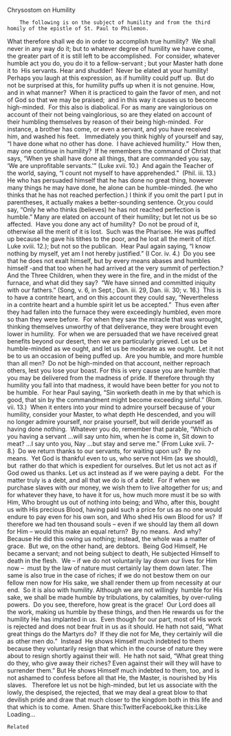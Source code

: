 Chrysostom on Humility

		The following is on the subject of humility and from the third homily of the epistle of St. Paul to Philemon.
What therefore shall we do in order to accomplish true humility?  We shall never in any way do it; but to whatever degree of humility we have come, the greater part of it is still left to be accomplished.  For consider, whatever humble act you do, you do it to a fellow-servant ; but your Master hath done it to  His servants. Hear and shudder!  Never be elated at your humility!
Perhaps you laugh at this expression, as if humility could puff up.  But do not be surprised at this, for humility puffs up when it is not genuine. How, and in what manner?  When it is practiced to gain the favor of men, and not of God so that we may be praised;  and in this way it causes us to become high-minded.  For this also is diabolical. For as many are vainglorious on account of their not being vainglorious, so are they elated on account of their humbling themselves by reason of their being high-minded.  For instance, a brother has come, or even a servant, and you have received him, and washed his feet.   Immediately you think highly of yourself and say, “I have done what no other has done.  I have achieved humility.”  How then, may one continue in humility?  If he remembers the command of Christ that says, “When ye shall have done all things, that are commanded you say, ‘We are unprofitable servants.'” (Luke xvii. 10.)  And again the Teacher of the world, saying, “I count not myself to have apprehended.”  (Phil. iii. 13.)  He who has persuaded himself that he has done no great thing, however many things he may have done, he alone can be humble-minded. (he who thinks that he has not reached perfection.) I think if you omit the part I put in parentheses, it actually makes a better-sounding sentence. Or,you could say, “Only he who thinks (believes) he has not reached perfection is humble.”
Many are elated on account of their humility; but let not us be so affected.  Have you done any act of humility?  Do not be proud of it, otherwise all the merit of it is lost.  Such was the Pharisee. He was puffed up because he gave his tithes to the poor, and he lost all the merit of it(cf. Luke xviii. 12.); but not so the publican.  Hear Paul again saying, “I know nothing by myself, yet am I not hereby justified.” (I Cor. iv. 4.)  Do you see that he does not exalt himself, but by every means abases and humbles himself -and that too when he had arrived at the very summit of perfection.? And the Three Children, when they were in the fire, and in the midst of the furnace, and what did they say?  “We have sinned and committed iniquity with our fathers.” (Song, v. 6, in Sept.; Dan. iii. 29, Dan. iii. 30; v. 16.)  This is to have a contrite heart, and on this account they could say, “Nevertheless in a contrite heart and a humble spirit let us be accepted.”  Thus even after they had fallen into the furnace they were exceedingly humbled, even more so than they were before.  For when they saw the miracle that was wrought, thinking themselves unworthy of that deliverance, they were brought even  lower in humility.  For when we are persuaded that we have received great benefits beyond our desert, then we are particularly grieved.
Let us be humble-minded as we ought, and let us be moderate as we ought.  Let it not be to us an occasion of being puffed up.  Are you humble, and more humble than all men?  Do not be high-minded on that account, neither reproach others, lest you lose your boast. For this is very cause you are humble: that you may be delivered from the madness of pride. If therefore through thy humility you fall into that madness, it would have been better for you not to be humble.  For hear Paul saying, “Sin worketh death in me by that which is good, that sin by the commandment might become exceeding sinful.” (Rom. vii. 13.)  When it enters into your mind to admire yourself because of your humility, consider your Master, to what depth He descended, and you will no longer admire yourself, nor praise yourself, but will deride yourself as having done nothing.  Whatever you do, remember that parable, “Which of you having a servant …will say unto him, when he is come in, Sit down to meat? …I say unto you, Nay …but stay and serve me.” (From Luke xvii. 7- 8.)  Do we return thanks to our servants, for waiting upon us?  By no means.  Yet God is thankful even to us, who serve not Him (as we should), but  rather do that which is expedient for ourselves.
But let us not act as if God owed us thanks. Let us act instead as if we were paying a debt.  For the matter truly is a debt, and all that we do is of a debt.  For if when we purchase slaves with our money, we wish them to live altogether for us; and for whatever they have, to have it for us, how much more must it be so with Him, Who brought us out of nothing into being; and Who, after this, bought us with His precious Blood, having paid such a price for us as no one would endure to pay even for his own son, and Who shed His own Blood for us?  If therefore we had ten thousand souls – even if we should lay them all down for Him – would this make an equal return?  By no means.  And why?  Because He did this owing us nothing; instead, the whole was a matter of grace.  But we, on the other hand, are debtors.  Being God Himself, He became a servant; and not being subject to death, He subjected Himself to death in the flesh.  We – if we do not voluntarily lay down our lives for Him now –  must by the law of nature must certainly lay them down later. The same is also true in the case of riches; if we do not bestow them on our fellow men now for His sake, we shall render them up from necessity at our end.  So it is also with humility. Although we are not willingly  humble for His sake, we shall be made humble by tribulations, by calamities, by over-ruling powers.  Do you see, therefore, how great is the grace!  Our Lord does all the work, making us humble by these things, and then He rewards us for the humility He has implanted in us.  Even though for our part, most of His work is rejected and does not bear fruit in us as it should. He hath not said, “What great things do the Martyrs do?  If they die not for Me, they certainly will die as other men do.”  Instead  He shows Himself much indebted to them because they voluntarily resign that which in the course of nature they were about to resign shortly against their will.  He hath not said, “What great thing do they, who give away their riches? Even against their will they will have to surrender them.” But He shows Himself much indebted to them, too, and is not ashamed to confess before all that He, the Master, is nourished by His slaves.   Therefore let us not be high-minded, but let us associate with the lowly, the despised, the rejected, that we may deal a great blow to that devilish pride and draw that much closer to the kingdom both in this life and that which is to come.  Amen.
Share this:TwitterFacebookLike this:Like Loading...

	Related
			